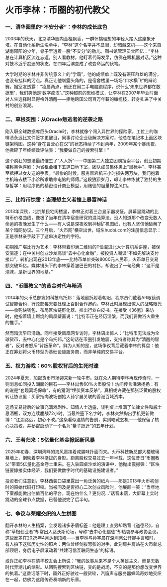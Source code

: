 # 火币李林：币圈的初代教父

### 一、清华园里的“不安分者”：李林的成长底色

2003年的秋天，北京清华园内金桂飘香，一群怀揣理想的年轻人踏入这座象牙塔。在自动化系新生名单中，“李林”这个名字并不显眼，却暗藏玄机——这个来自湖南邵阳的少年，骨子里透着一股“不安分”的劲儿。图书馆管理员曾回忆：“李林总在计算机区流连忘返，别人看教材，他盯着代码发呆，仿佛在跟机器对话。”这种对技术近乎痴迷的状态，在四年后演变成了改变命运的伏笔。

大学时期的李林并非传统意义上的“学霸”，他的成绩单上既没有碾压群雄的满分，也没有挂科的污点。真正让他崭露头角的，是宿舍楼里一场场“口水横飞”的辩论赛。据室友透露：“凌晨两点，他还在用二手电脑跑程序，说什么‘未来世界都在数据里’，我们笑他是‘数字痴汉’。”这种超前的思维模式，让李林在2007年毕业时面对人生选择时显得格外清醒——拒绝跨国公司百万年薪的橄榄枝，转身扎进了中关村的创业浪潮。

### 二、草根突围：从Oracle叛逃者的逆袭之路

刚入职全球数据库巨头Oracle时，李林就像个闯入异世界的探险家。工位上的咖啡渍永远比文件签字更醒目，同事讨论企业级解决方案时，他总在笔记本上画区块链架构图。这种“身在曹营心在汉”的状态持续了不到两年，2009年某个暴雨夜，他撕碎了年终绩效评估表：“我要做自己的搜索引擎！”

这个疯狂的想法最终催生了“人人折”——中国第二大独立团购搜索平台。创业初期堪称黑色喜剧：为省租金租下五道口地下室，团队成员集体患上“鼠标手”，李林甚至抵押过女友送的手表。“最惨的时候，服务器宕机三小时损失两万块，我们抱着主机箱去楼下小诊所求助修电脑的师傅。”这段狼狈岁月，却让李林练就了独特的生存哲学：用程序员的精密设计商业模型，用赌徒的胆量押注风口。

### 三、比特币惊雷：当理想主义者撞上暴富神话

2013年深秋，北京某民宅阁楼里，李林正对着三台显示器发怔。屏幕里跳动的比特币价格曲线，像极了当年在清华宿舍研究的混沌算法。没人知道那个改变无数人命运的夜晚发生了什么——有人说是深夜收到神秘矿机图纸，也有人坚信他破解了某个暗网协议。三个月后，“火币网”横空出世，域名huobi.com的注册信息显示：正是李林亲手敲下了这串决定性的字符。

初期推广堪比行为艺术：李林带着印满二维码的T恤混进北大计算机系讲座，被保安驱逐；在中关村创业沙龙高谈“去中心化金融”，被投资人嘲讽“不如先解决支付接口”。转机出现在2013年底——比特币单价突破8000元人民币，火币单日交易额突破15亿。媒体镜头下的李林穿着皱巴巴的衬衫，却说出了一句经典：“这不是泡沫，是新世界的地基。”

### 四、“币圈教父”的黄金时代与暗涌

2014年的火币总部宛如科技乌托邦：落地窗折射着朝阳，程序员们戴着AR眼镜调试智能合约，行政部每天要处理上百封合作邀约。李林此时展现出惊人的战略眼光——收购快钱包、布局区块链孵化器、推出行业白皮书。在接受《36氪》采访时，他指着墙上燃烧的凤凰壁画说：“比特币正在经历涅槃，而我们要做浴火重生的推手。”

然而暗流早已涌动。同年接受凤凰网专访时，李林语出惊人：“比特币无法成为全球货币，去中心化是个乌托邦。”这句话在币圈引发地震，支持者称其为“清醒的智者”，反对者怒斥“背叛革命”。鲜为人知的是，这场争议背后藏着李林的算盘：他正在筹划将火币转型为基础设施服务商，而非单纯的交易平台。

### 五、权力游戏：60%股权背后的生死时速

2024年夏天，加密货币市场迎来新一轮牛市。就在众人期待李林再现传奇时，一则消息如同投入湖面的巨石——李林出售60%火币股份！坊间传言沸沸扬扬：有的说是“套现离场保命”，有的猜测“埋伏资本反杀”。真相或许藏在那张泛黄的股权转让协议里：买家指向波场创始人孙宇晨关联的香港百域资本。

这场交易背后的故事充满戏剧性。知情人士透露，谈判桌上堆满了法律文件和威士忌酒瓶，双方连续鏖战72小时。当最终签下名字时，李林突然掏出手机更新微博：“江湖路远，初心不改。”这条看似温情的告别，实则暗藏玄机——他保留了核心决策权，并秘密启动了一个名为“量子跃迁”的五年计划。

### 六、王者归来：5亿量化基金掀起新风暴

2025年初春，深圳湾畔的海风裹挟着咸腥味扑面而来。火币科技新总部大楼玻璃幕墙上，倒映着李林挺拔的身影。距离股权交易过去一年半载，这位昔日“币圈教父”带着5亿量化基金卷土重来。在入驻圆桌沙龙的演讲中，他抛出震撼弹：“区块链要嫁接实体经济，我们要做数字时代的基础设施建设者。”

投资者们注意到，李林西装口袋里露出一角泛黄的纸片——那是2013年火币初创时的原始代码打印稿。当被问及是否担心二次创业风险时，他展颜一笑：“当年地下室都能做出估值百亿的平台，现在怕什么？更何况...”话音未落，大屏幕上实时跳动的全球节点数据，已替他说完了后半句。

### 七、争议与荣耀交织的人生拼图

翻开李林的人生档案，会发现诸多矛盾标签：他是理工直男却熟背《道德经》，自称“草根创业者”却常出入达沃斯论坛，号称“去中心化信徒”却热衷参与政协会议。这些反差在2025年4月达到顶峰——当李林与孙宇晨在深圳湾公开握手言和时，有人拍下这张历史性的照片：两位曾经剑拔弩张的对手，此刻肩并肩站在火币新总部顶层，身后电子屏滚动着“共建可信互联网生态”的标语。

或许正如李林在清华校友会上所说：“我的故事从来不是个人英雄主义，而是无数时代弄潮儿的缩影。从团购搜索到区块链，变的是战场，不变的是那份想改变世界的执着。”这番话落下时，窗外正好驶过一艘货轮，汽笛声与服务器蜂鸣奇妙地交织在一起，仿佛为这段传奇奏响新的乐章。
